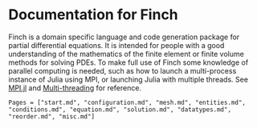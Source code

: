 # Documentation for Finch

Finch is a domain specific language and code generation package for 
partial differential equations. It is intended for people with a good 
understanding of the mathematics of the finite element or finite volume 
methods for solving PDEs. To make full use of Finch some knowledge of 
parallel computing is needed, such as how to launch a multi-process 
instance of Julia using MPI, or launching Julia with multiple threads. 
See [MPI.jl](https://juliaparallel.org/MPI.jl/stable/) and 
[Multi-threading](https://docs.julialang.org/en/v1/base/multi-threading/) 
for reference.

```@contents
Pages = ["start.md", "configuration.md", "mesh.md", "entities.md", "conditions.md", "equation.md", "solution.md", "datatypes.md", "reorder.md", "misc.md"]
```
